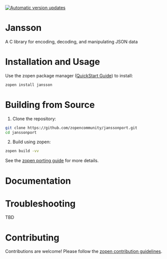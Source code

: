 [![Automatic version updates](https://github.com/ZOSOpenTools/janssonport/actions/workflows/bump.yml/badge.svg)](https://github.com/ZOSOpenTools/janssonport/actions/workflows/bump.yml)

# Jansson

A C library for encoding, decoding, and manipulating JSON data

# Installation and Usage

Use the zopen package manager ([QuickStart Guide](https://zopen.community/#/Guides/QuickStart)) to install:
```bash
zopen install jansson
```

# Building from Source

1. Clone the repository:
```bash
git clone https://github.com/zopencommunity/janssonport.git
cd janssonport
```
2. Build using zopen:
```bash
zopen build -vv
```

See the [zopen porting guide](https://zopen.community/#/Guides/Porting) for more details.

# Documentation


# Troubleshooting
TBD

# Contributing
Contributions are welcome! Please follow the [zopen contribution guidelines](https://github.com/zopencommunity/meta/blob/main/CONTRIBUTING.md).
